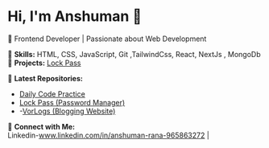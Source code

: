 # Hi, I'm Anshuman 👋  
🚀 Frontend Developer | Passionate about Web Development  


🔹 **Skills:** HTML, CSS, JavaScript, Git ,TailwindCss, React, NextJs , MongoDb
🔹 **Projects:** [Lock Pass](https://github.com/Anshuman1313/LockPass)  

📌 **Latest Repositories:**  
- [Daily Code Practice](https://github.com/Anshuman1313/daily-code-practice)  
- [Lock Pass (Password Manager)](https://github.com/Anshuman1313/LockPass)
- -[VorLogs (Blogging Website)](https://github.com/Anshuman1313/V-rLog-BloggingWebsite)

🌟 **Connect with Me:**  
Linkedin-www.linkedin.com/in/anshuman-rana-965863272 | 

<!--
**Anshuman1313/Anshuman1313** is a ✨ _special_ ✨ repository because its `README.md` (this file) appears on your GitHub profile.

Here are some ideas to get you started:

- 🔭 I’m currently working on ...
- 🌱 I’m currently learning ...
- 👯 I’m looking to collaborate on ...
- 🤔 I’m looking for help with ...
- 💬 Ask me about ...
- 📫 How to reach me: ...
- 😄 Pronouns: ...
- ⚡ Fun fact: ...
-->
